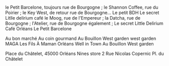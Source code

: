 




le Petit Barcelone, toujours rue de Bourgogne ;
le Shannon Coffee, rue du Poirier ;
le Key West, de retour rue de Bourgogne…
Le petit BDH
Le secret 
Litlle delirium café
le Moog, rue de l'Empereur ;
la Datcha, rue de Bourgogne ;
l'Atelier, rue de Bourgogne également ;
Le secret
Little Delirium Café Orléans
Le Petit Barcelone






Au bon marché
Au coin gourmand
Au Bouillon
West garden
west garden 
MAGA 
Les Fils À Maman Orléans
Well in Town
Au Bouillon
West garden






Place du Châtelet, 45000 Orléans
Nines store 
2 Rue Nicolas Copernic
Pl. du Châtelet

